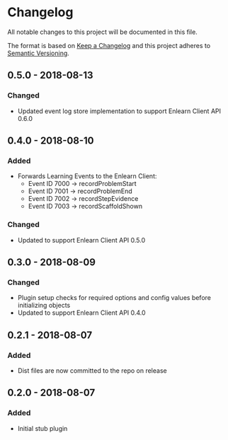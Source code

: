 # Changelog
All notable changes to this project will be documented in this file.

The format is based on [Keep a Changelog](http://keepachangelog.com) and this project adheres to [Semantic Versioning](http://semver.org).

## 0.5.0 - 2018-08-13
### Changed
- Updated event log store implementation to support Enlearn Client API 0.6.0

## 0.4.0 - 2018-08-10
### Added
- Forwards Learning Events to the Enlearn Client:
  - Event ID 7000 -> recordProblemStart
  - Event ID 7001 -> recordProblemEnd
  - Event ID 7002 -> recordStepEvidence
  - Event ID 7003 -> recordScaffoldShown

### Changed
- Updated to support Enlearn Client API 0.5.0

## 0.3.0 - 2018-08-09
### Changed
- Plugin setup checks for required options and config values before initializing objects
- Updated to support Enlearn Client API 0.4.0

## 0.2.1 - 2018-08-07
### Added
- Dist files are now committed to the repo on release

## 0.2.0 - 2018-08-07
### Added
- Initial stub plugin
